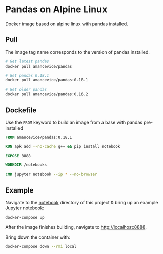 # Pandas on Alpine Linux

Docker image based on alpine linux with pandas installed.

## Pull

The image tag name corresponds to the version of pandas installed.

```bash
# Get latest pandas
docker pull amancevice/pandas

# Get pandas 0.18.1
docker pull amancevice/pandas:0.18.1

# Get older pandas
docker pull amancevice/pandas:0.16.2
```


## Dockefile

Use the `FROM` keyword to build an image from a base with pandas pre-installed

```Dockerfile
FROM amancevice/pandas:0.18.1

RUN apk add --no-cache g++ && pip install notebook

EXPOSE 8888

WORKDIR /notebooks

CMD jupyter notebook --ip * --no-browser
```


## Example

Navigate to the [notebook](./notebook) directory of this project & bring up an example Jupyter notebook:

```bash
docker-compose up
```

After the image finishes building, navigate to [http://localhost:8888](http://localhost:8888).

Bring down the container with:

```bash
docker-compose down --rmi local
```
